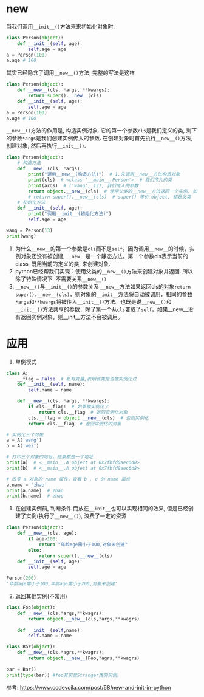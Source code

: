 # new

当我们调用`__init__()`方法来来初始化对象时:
```python
class Person(object):
    def __init__(self, age):
        self.age = age
a = Person(100)
a.age # 100
```
其实已经隐含了调用`__new__()`方法, 完整的写法是这样
```python
class Person(object):
    def __new__(cls, *args, **kwargs):
        return super().__new__(cls)
    def __init__(self, age):
        self.age = age
a = Person(100)
a.age # 100
```
`__new__()`方法的作用是, 构造实例对象. 它的第一个参数`cls`是我们定义的类, 剩下的参数`*args`是我们创建实例传入的参数.
在创建对象时首先执行`__new__()`方法, 创建对象, 然后再执行`__init__()`.

```python
class Person(object):
    # 构造方法
    def __new__(cls, *args):
        print("调用__new__(构造方法)")  # 1.先调用__new__方法构造对象
        print(cls)  # <class '__main__.Person'>  # 我们传入的类
        print(args)  # ('wang', 13), 我们传入的参数
        return object.__new__(cls)  # 使用父类的__new__方法返回一个实例, 如果不返回(可以注释掉实验)则不会调用__init__方法, 也不会有对象创建, Persion()的返回结果None
        # return super().__new__(cls)  # super() 等价 object, 都是父类
    # 初始化方法
    def __init__(self, age):
        print("调用__init__(初始化方法)")
        self.age = age

wang = Person(13)
print(wang)
```


1. 为什么`__new__`的第一个参数是`cls`而不是`self`。因为调用`__new__`的时候，实例对象还没有被创建, `__new__`是一个静态方法。第一个参数cls表示当前的class, 既用当前的定义的类, 来创建对象.
2. python已经帮我们实现：使用父类的`__new__()`方法来创建对象并返回. 所以除了特殊情况下, 不需要关系`__new__()`
3. `__new__()`与`__init__()`的参数关系
`__new__`方法如果返回cls的对象`return super().__new__(cls)`，则对象的`__init__`方法将自动被调用，相同的参数`*args`和`**kwargs`将被传入`__init__()`方法。也既是说`__new__()`和`__init__()`方法共享的参数，除了第一个从`cls`变成了`self`。如果__new__没有返回实例对象，则__init__方法不会被调用。



# 应用
1. 单例模式

```python
class A:
	__flag = False  # 私有变量,表明该类是否被实例化过
	def __init__(self, name):
		self.name = name

	def __new__(cls, *args, **kwargs):
		if cls.__flag:  # 如果被实例化了
			return cls.__flag  # 返回实例化对象
		cls.__flag = object.__new__(cls)  # 否则实例化
		return cls.__flag  # 返回实例化的对象

# 实例化三个对象
a = A('wang')
b = A('wei')

# 打印三个对象的地址，结果都是一个地址
print(a)  # <__main__.A object at 0x7fbfd0aec6d8>
print(b)  # <__main__.A object at 0x7fbfd0aec6d8>

# 改变 a 对象的 name 属性，查看 b , c 的 name 属性
a.name = 'zhao'
print(a.name)  # zhao
print(b.name)  # zhao

```


1. 在创建实例前, 判断条件
而放在`__init__`也可以实现相同的效果, 但是已经创建了实例(执行了`__new__()`), 浪费了一定的资源
```python
class Person(object):
    def __new__(cls, age): 
        if age>100:
            return "年龄age需小于100,对象未创建"
        else:
            return super().__new__(cls) 
    def __init__(self, age): 
        self.age = age

Person(200)
'年龄age需小于100,年龄age需小于200,对象未创建'
```

2. 返回其他实例(不常用)
```py
class Foo(object):
    def __new__(cls,*args,**kwagrs):
        return object.__new__(cls,*args,**kwagrs)
    
    def __init__(self,name):
        self.name = name

class Bar(object):
    def __new__(cls,*agrs,**kwagrs):
        return object.__new__(Foo,*agrs,**kwagrs)
    
bar = Bar()
print(type(bar)) #foo其实是Stranger类的实例。
```

参考:
https://www.codevoila.com/post/68/new-and-init-in-python